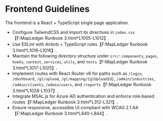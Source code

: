 # Frontend Guidelines

The frontend is a React + TypeScript single page application.

- Configure TailwindCSS and import its directives in `index.css`【F:MapLedger Runbook 3.html†L1005-L1012】.
- Use ESLint with Airbnb + TypeScript rules【F:MapLedger Runbook 3.html†L1016-L1016】.
- Maintain the following directory structure under `src/`: `components`, `pages`, `hooks`, `context`, `services`, `utils`, and `tests`【F:MapLedger Runbook 3.html†L1017-L1025】.
- Implement routes with React Router v6 for paths such as `/login`, `/dashboard`, `/gl/upload`, `/gl/mapping/{glUploadId}`, `/admin/industries`, `/admin/clients`, `/admin/users`, and `/reports`【F:MapLedger Runbook 3.html†L1028-L1037】.
- Integrate MSAL.js for Azure AD authentication and enforce role‑based routes【F:MapLedger Runbook 3.html†L312-L321】.
- Ensure responsive, accessible UI compliant with WCAG 2.1 AA【F:MapLedger Runbook 3.html†L840-L844】.
